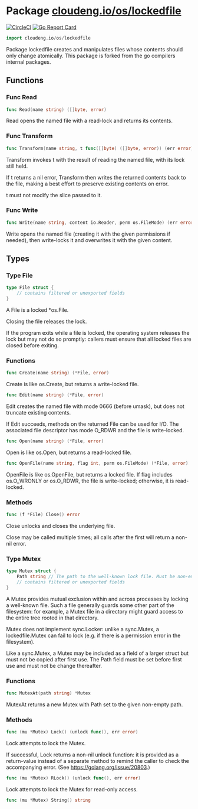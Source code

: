 # Package [cloudeng.io/os/lockedfile](https://pkg.go.dev/cloudeng.io/os/lockedfile?tab=doc)
[![CircleCI](https://circleci.com/gh/cloudengio/go.gotools.svg?style=svg)](https://circleci.com/gh/cloudengio/go.gotools) [![Go Report Card](https://goreportcard.com/badge/cloudeng.io/os/lockedfile)](https://goreportcard.com/report/cloudeng.io/os/lockedfile)

```go
import cloudeng.io/os/lockedfile
```

Package lockedfile creates and manipulates files whose contents should only
change atomically. This package is forked from the go compilers internal
packages.

## Functions
### Func Read
```go
func Read(name string) ([]byte, error)
```
Read opens the named file with a read-lock and returns its contents.

### Func Transform
```go
func Transform(name string, t func([]byte) ([]byte, error)) (err error)
```
Transform invokes t with the result of reading the named file, with its lock
still held.

If t returns a nil error, Transform then writes the returned contents back
to the file, making a best effort to preserve existing contents on error.

t must not modify the slice passed to it.

### Func Write
```go
func Write(name string, content io.Reader, perm os.FileMode) (err error)
```
Write opens the named file (creating it with the given permissions if
needed), then write-locks it and overwrites it with the given content.



## Types
### Type File
```go
type File struct {
	// contains filtered or unexported fields
}
```
A File is a locked *os.File.

Closing the file releases the lock.

If the program exits while a file is locked, the operating system releases
the lock but may not do so promptly: callers must ensure that all locked
files are closed before exiting.

### Functions

```go
func Create(name string) (*File, error)
```
Create is like os.Create, but returns a write-locked file.


```go
func Edit(name string) (*File, error)
```
Edit creates the named file with mode 0666 (before umask), but does not
truncate existing contents.

If Edit succeeds, methods on the returned File can be used for I/O.
The associated file descriptor has mode O_RDWR and the file is write-locked.


```go
func Open(name string) (*File, error)
```
Open is like os.Open, but returns a read-locked file.


```go
func OpenFile(name string, flag int, perm os.FileMode) (*File, error)
```
OpenFile is like os.OpenFile, but returns a locked file. If flag includes
os.O_WRONLY or os.O_RDWR, the file is write-locked; otherwise, it is
read-locked.



### Methods

```go
func (f *File) Close() error
```
Close unlocks and closes the underlying file.

Close may be called multiple times; all calls after the first will return a
non-nil error.




### Type Mutex
```go
type Mutex struct {
	Path string // The path to the well-known lock file. Must be non-empty.
	// contains filtered or unexported fields
}
```
A Mutex provides mutual exclusion within and across processes by locking
a well-known file. Such a file generally guards some other part of the
filesystem: for example, a Mutex file in a directory might guard access to
the entire tree rooted in that directory.

Mutex does not implement sync.Locker: unlike a sync.Mutex,
a lockedfile.Mutex can fail to lock (e.g. if there is a permission error in
the filesystem).

Like a sync.Mutex, a Mutex may be included as a field of a larger struct but
must not be copied after first use. The Path field must be set before first
use and must not be change thereafter.

### Functions

```go
func MutexAt(path string) *Mutex
```
MutexAt returns a new Mutex with Path set to the given non-empty path.



### Methods

```go
func (mu *Mutex) Lock() (unlock func(), err error)
```
Lock attempts to lock the Mutex.

If successful, Lock returns a non-nil unlock function: it is provided as a
return-value instead of a separate method to remind the caller to check the
accompanying error. (See https://golang.org/issue/20803.)


```go
func (mu *Mutex) RLock() (unlock func(), err error)
```
Lock attempts to lock the Mutex for read-only access.


```go
func (mu *Mutex) String() string
```







